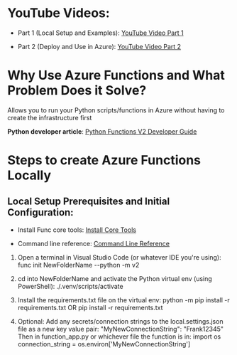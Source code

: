 # YouTube Videos:

- Part 1 (Local Setup and Examples): [YouTube Video Part 1](https://www.youtube.com/watch?v=I-kodc4bs4I)

- Part 2 (Deploy and Use in Azure): [YouTube Video Part 2](https://www.youtube.com/watch?v=_349bwtFkE8)

# Why Use Azure Functions and What Problem Does it Solve?
Allows you to run your Python scripts/functions in Azure without having to create the infrastructure first

**Python developer article**: 
[Python Functions V2 Developer Guide](https://learn.microsoft.com/en-us/azure/azure-functions/create-first-function-cli-python?tabs=windows%2Cpowershell%2Cazure-cli&pivots=python-mode-decorators)

# Steps to create Azure Functions Locally

## Local Setup Prerequisites and Initial Configuration:
- Install Func core tools: [Install Core Tools](https://learn.microsoft.com/en-us/azure/azure-functions/functions-run-local?tabs=windows%2Cisolated-process%2Cnode-v4%2Cpython-v2%2Chttp-trigger%2Ccontainer-apps&pivots=programming-language-python)

- Command line reference: [Command Line Reference](https://learn.microsoft.com/en-us/azure/azure-functions/functions-core-tools-reference?tabs=v2)

1. Open a terminal in Visual Studio Code (or whatever IDE you're using):
    func init NewFolderName --python -m v2

2. cd into NewFolderName and activate the Python virtual env (using PowerShell):
    ./.venv/scripts/activate

3. Install the requirements.txt file on the virtual env:
    python -m pip install -r requirements.txt
    OR
    pip install -r requirements.txt

5. Optional:
    Add any secrets/connection strings to the local.settings.json file as a new key value pair:
    "MyNewConnectionString": "Frank12345"
    Then in function_app.py or whichever file the function is in:
        import os
        connection_string = os.environ['MyNewConnectionString']